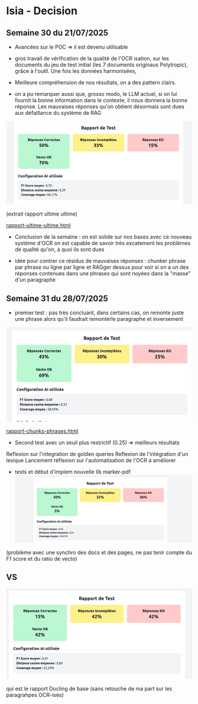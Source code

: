 # Isia - Decision

## Semaine 30 du 21/07/2025

- Avancées sur le POC => il est devenu utilisable 

- gros travail de vérification de la qualité de l'OCR isation, sur les documents du jeu de test initial (les 7 documents originaus Polytropic), grâce à l'outil. Une fois les données harmonisées,  

- Meilleure compréhension de nos résultats, on a des pattern clairs.
- on a pu remarquer aussi que, grosso modo, le LLM actuel, si on lui fournit la bonne information dans le contexte, il nous donnera la bonne réponse. Les mauvaises réponses qu'on obtient désormais sont dues aux défaillance du système de RAG

![img.png](img.png)

(extrait rapport ultime ultime)

[rapport-ultime-ultime.html](./rapport-ultime-ultime.html)

- Conclusion de la semaine : on est solide sur nos bases avec ce nouveau système d'OCR on est capable de savoir très excatement les problèmes de qualité qu'on, à quoi ils sont dues

- idée pour contrer ce résidus de mauvaises réponses : chunker phrase par phrase ou ligne par ligne et RAGger dessus pour voir si on a un des réponses contenues dans une phrases qui sont noyées dans la "masse" d'un paragraphe

## Semaine 31 du 28/07/2025

- premier test : pas très concluant, dans certains cas, on remonte juste une phrase alors qu'il faudrait remonterle paragraphe et inversement

![img_1.png](img_1.png)

[rapport-chunks-phrases.html](./rapport-chunks-phrases.html)

- Second test avec un seuil plus restrictif (0.25) => meilleurs résultats 

Reflexion sur l'integration de golden queries
Reflexion de l'intégration d'un lexique
Lancement réflexion sur l'automatisation de l'OCR à améliorer

- tests et début d'implem nouvelle lib marker-pdf
![img_2.png](img_2.png)

(problème avec une synchro des docs et des pages, ne pas tenir compte du F1 score et du ratio de vecto)

## VS 

![img_3.png](img_3.png)

qui est le rapport Docling de base (sans retouche de ma part sur les paragrahpes OCR-isés)